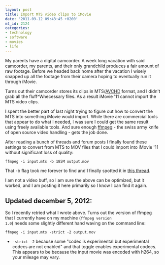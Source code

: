```yaml
---
layout: post
title: Import MTS video clips to iMovie
date: '2011-09-12 09:43:45 +0200'
mt_id: 2124
categories:
- technology
- software
- movies
- life
---
```

My parents have a digital camcorder. A week long vacation with said camcorder, my parents, and their only grandchild produces a fair amount of raw footage. Before we headed back home after the vacation I wisely snapped up all the footage from their camera hoping to eventually run it through iMovie.

Turns out their camcorder stores its clips in MTS/[AVCHD](http://en.wikipedia.org/wiki/AVCHD) format, and I didn't grab all the fluff^Wnecessary files. As a result iMovie '11 cannot import the MTS video clips.


<!--more-->

I spent the better part of last night trying to figure out how to convert the MTS into something iMovie would import. While there are commercial tools that appear to do what I needed, I was sure I could get the same result using freely available tools. And sure enough [ffmpeg](http://ffmpeg.org) - the swiss army knife of open source video handling - gets the job done.

After reading a bunch of threads and forum posts I finally found these settings to convert from MTS to MOV files that I could import into iMovie '11 without significant loss of quality:

    ffmpeg -i input.mts -b 185M output.mov

That -b flag took me forever to find and I finally spotted it in [this thread](http://vimeo.com/groups/cinelerra/forumthread:3721).

I am not a video buff, so I am sure the above can be optimized, but it worked, and I am posting it here primarily so I know I can find it again.

## Updated december 5, 2012:

So I recently retried what I wrote above. Turns out the version of ffmpeg that I currently have on my machine (<code>ffmpeg version 1.0</code>) needs some slightly different hand waving on the command line:

    ffmpeg -i input.mts -strict -2 output.mov

* <code>-strict -2</code> because some "codec is experimental but experimental codecs are not enabled" and that toggle enables experimental codecs. This appears to be because the input movie was encoded with h264, so your mileage may vary.
